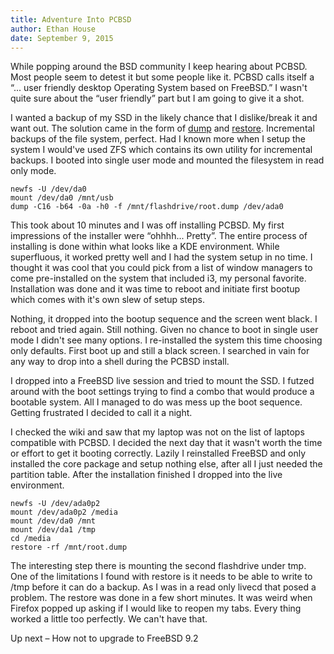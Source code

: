 ```yaml
---
title: Adventure Into PCBSD
author: Ethan House
date: September 9, 2015
---
```


While popping around the BSD community I keep hearing about PCBSD.
Most people seem to detest it but some people like it. PCBSD calls itself a “...
user friendly desktop Operating System based on FreeBSD.” I wasn't quite
sure about the “user friendly” part but I am going to give it a shot.

I wanted a backup of my SSD in the likely chance that I dislike/break it
and want out. The solution came in the form of
[dump](http://www.freebsd.org/cgi/man.cgi?query=dump&sektion=8) and
[restore](http://www.freebsd.org/cgi/man.cgi?query=restore). Incremental
backups of the file system, perfect. Had I known more when I setup the
system I would've used ZFS which contains its own utility for
incremental backups. I booted into single user mode and mounted the
filesystem in read only mode.

	newfs -U /dev/da0
	mount /dev/da0 /mnt/usb
	dump -C16 -b64 -0a -h0 -f /mnt/flashdrive/root.dump /dev/ada0

This took about 10 minutes and I was off installing PCBSD. My first
impressions of the installer were “ohhhh... Pretty”. The entire process
of installing is done within what looks like a KDE environment. While
superfluous, it worked pretty well and I had the system setup in no
time. I thought it was cool that you could pick from a list of window
managers to come pre-installed on the system that included i3, my
personal favorite. Installation was done and it was time to reboot and
initiate first bootup which comes with it's own slew of setup steps.

Nothing, it dropped into the bootup sequence and the screen went black.
I reboot and tried again. Still nothing. Given no chance to boot in
single user mode I didn't see many options. I re-installed the system
this time choosing only defaults. First boot up and still a black
screen. I searched in vain for any way to drop into a shell during the
PCBSD install.

I dropped into a FreeBSD live session and tried to mount the SSD. I
futzed around with the boot settings trying to find a combo that would
produce a bootable system. All I managed to do was mess up the boot
sequence. Getting frustrated I decided to call it a night.

I checked the wiki and saw that my laptop was not on the list of laptops
compatible with PCBSD. I decided the next day that it wasn't worth the
time or effort to get it booting correctly. Lazily I reinstalled FreeBSD
and only installed the core package and setup nothing else, after all I
just needed the partition table. After the installation finished I
dropped into the live environment.

	newfs -U /dev/ada0p2
	mount /dev/ada0p2 /media
	mount /dev/da0 /mnt
	mount /dev/da1 /tmp
	cd /media
	restore -rf /mnt/root.dump

The interesting step there is mounting the second flashdrive under tmp.
One of the limitations I found with restore is it needs to be able to
write to /tmp before it can do a backup. As I was in a read only livecd
that posed a problem. The restore was done in a few short minutes. It
was weird when Firefox popped up asking if I would like to reopen my
tabs. Every thing worked a little too perfectly. We can't have that.

Up next – How not to upgrade to FreeBSD 9.2
